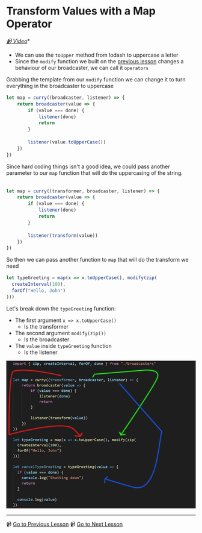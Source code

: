 # Transform Values with a Map Operator

*[📹 Video](https://egghead.io/lessons/egghead-transform-values-with-a-map-operator)**


- We can use the `toUpper` method from lodash to uppercase a letter
-  Since the `modify` function we built on the [previous lesson]() changes a behaviour of our broadcaster, we can call it `operators`

Grabbing the template from our `modify` function we can change it to turn everything in the broadcaster to uppercase

```javascript
let map = curry((broadcaster, listener) => {
	return broadcaster(value => {
		if (value === done) {
			listener(done)
			return
		}
		
		listener(value.toUpperCase())
	})
})

```

Since hard coding things isn't a good idea, we could pass another parameter to our `map` function that will do the uppercasing of the string.

```javascript

let map = curry((transformer, broadcaster, listener) => {
	return broadcaster(value => {
		if (value === done) {
			listener(done)
			return
		}
		
		listener(transform(value))
	})
})

```

So then we can pass another function to `map` that will do the transform we need

```javascript
let typeGreeting = map(x => x.toUpperCase(), modify(zip(
  createInterval(100),
  forOf("Hello, John")
)))

```

Let's break down the `typeGreeting` function:

- The first argument `x => x.toUpperCase()`
	- Is the transformer
-  The second argument `modify(zip())`
	-  Is the broadcaster
-  The `value` inside `typeGreeting` function
	-  Is the listener

![](../images/map.png)

---

📹 [Go to Previous Lesson](https://egghead.io/lessons/egghead-create-an-operator-function-to-modify-behaviors)
📹 [Go to Next Lesson](https://egghead.io/lessons/egghead-prevent-certain-values-with-a-filter-operator)